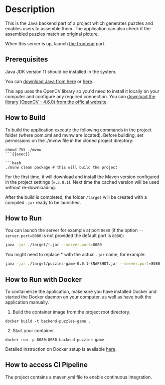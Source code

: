 # Description
This is the Java backend part of a project which generates puzzles and enables users to assemble them. 
The application can also check if the assembled puzzles match an original picture. 

When this server is up, launch [the frontend](https://github.com/tetianadivnych/frontend-puzzles-game/tree/main) part.

## Prerequisites
Java JDK version 11 should be installed in the system.

You can [download Java from here](https://www.oracle.com/java/technologies/downloads/#java11)
or [here](https://adoptium.net/temurin/releases/).

This app uses the OpenCV library so you'd need to install it locally on your computer and configure any required connection.
You can [download the library (OpenCV – 4.6.0) from the official website](https://opencv.org/releases/). 

## How to Build
  
To build the application execute the following commands in the project folder (where pom.xml and mvnw are located). Before building, set permissions on the ./mvnw file in the cloned project directory:
```
chmod 755 ./mvnw
```{{exec}}

```bash
./mvnw clean package # this will build the project
```
For the first time, it will download and install the Maven version configured in the project settings (`v.3.8.1`). Next time the cached version will be used without re-downloading.

After the build is completed, the folder `/target` will be created with a compiled `.jar` ready to be launched.

## How to Run
You can launch the server for example at port `8080`
(if the option `--server.port=8080` is not provided the default port is `8080`):
```bash
java -jar ./target/*.jar --server.port=8080
```
You might need to replace * with the actual `.jar` name, for example:
```bash
java -jar ./target/puzzles-game-0.0.1-SNAPSHOT.jar --server.port=8080
```

## How to Run with Docker
To containerize the application, make sure you have installed Docker and started the Docker daemon on your computer, as well as have built the application manually.
1. Build the container image from the project root directory. 
```
docker build -t backend-puzzles-game .
```
2. Start your container.
```
docker run -p 8080:8080 backend-puzzles-game
```
Detailed instruction on Docker setup is available [here](https://docs.docker.com/get-started/02_our_app/).

## How to access CI Pipeline 
The project contains a maven.yml file to enable continuous integration.
